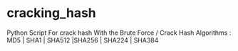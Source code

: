# cracking_hash
Python Script For crack hash With the Brute Force / 
Crack Hash Algorithms : MD5 | SHA1 | SHA512 |SHA256 | SHA224 | SHA384
